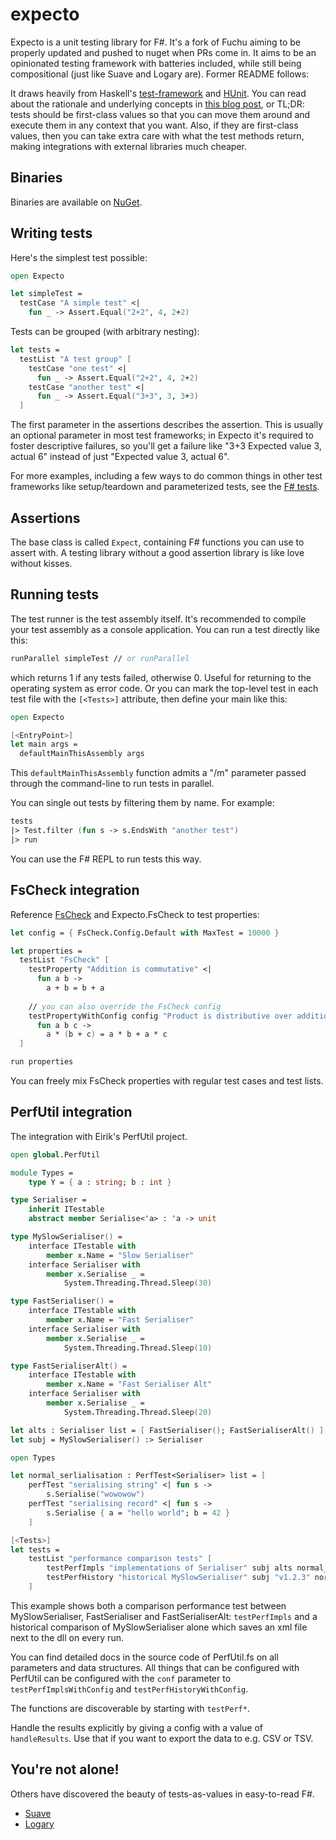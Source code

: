 # expecto

Expecto is a unit testing library for F#. It's a fork of Fuchu aiming to be
properly updated and pushed to nuget when PRs come in. It aims to be an
opinionated testing framework with batteries included, while still being
compositional (just like Suave and Logary are). Former README follows:

It draws heavily from Haskell's [test-framework](http://batterseapower.github.com/test-framework/) and [HUnit](http://hunit.sourceforge.net/).
You can read about the rationale and underlying concepts in [this blog post](http://bugsquash.blogspot.com/2012/06/fuchu-functional-test-library-for-net.html),
or TL;DR: tests should be first-class values so that you can move them around and execute
them in any context that you want. Also, if they are first-class values, then you can take
extra care with what the test methods return, making integrations with external libraries
much cheaper.

## Binaries

Binaries are available on [NuGet](https://nuget.org/packages?q=expecto).

## Writing tests

Here's the simplest test possible:

```fsharp
open Expecto

let simpleTest = 
  testCase "A simple test" <| 
    fun _ -> Assert.Equal("2+2", 4, 2+2)
```

Tests can be grouped (with arbitrary nesting):

```fsharp
let tests = 
  testList "A test group" [
    testCase "one test" <|
      fun _ -> Assert.Equal("2+2", 4, 2+2)
    testCase "another test" <|
      fun _ -> Assert.Equal("3+3", 3, 3+3)
  ]
```

The first parameter in the assertions describes the assertion. This is usually an optional parameter in most test frameworks; in Expecto it's required to foster descriptive failures, so you'll get a failure like "3+3 Expected value 3, actual 6" instead of just "Expected value 3, actual 6".

For more examples, including a few ways to do common things in other test frameworks like setup/teardown and parameterized tests, see the [F# tests](https://github.com/haf/expecto/blob/master/Expecto.Tests/Tests.fs).

## Assertions

The base class is called `Expect`, containing F# functions you can use to assert
with. A testing library without a good assertion library is like love without
kisses.

## Running tests

The test runner is the test assembly itself. It's recommended to compile your test assembly as a console application. You can run a test directly like this:

```fsharp
runParallel simpleTest // or runParallel
```    

which returns 1 if any tests failed, otherwise 0. Useful for returning to the operating system as error code. Or you can mark the top-level test in each test file with the `[<Tests>]` attribute, then define your main like this:

```fsharp
open Expecto

[<EntryPoint>]
let main args =
  defaultMainThisAssembly args
```    

This `defaultMainThisAssembly` function admits a "/m" parameter passed through the command-line to run tests in parallel.
    
You can single out tests by filtering them by name. For example:

```fsharp
tests
|> Test.filter (fun s -> s.EndsWith "another test")
|> run
```

You can use the F# REPL to run tests this way.

## FsCheck integration

Reference [FsCheck](https://github.com/fscheck/FsCheck) and Expecto.FsCheck to
test properties:

```fsharp
let config = { FsCheck.Config.Default with MaxTest = 10000 }

let properties = 
  testList "FsCheck" [
    testProperty "Addition is commutative" <|
      fun a b -> 
        a + b = b + a
    
    // you can also override the FsCheck config
    testPropertyWithConfig config "Product is distributive over addition" <|
      fun a b c -> 
        a * (b + c) = a * b + a * c
  ]

run properties
```  

You can freely mix FsCheck properties with regular test cases and test lists.

## PerfUtil integration ##

The integration with Eirik's PerfUtil project.

```fsharp
open global.PerfUtil

module Types =
    type Y = { a : string; b : int }

type Serialiser =
    inherit ITestable
    abstract member Serialise<'a> : 'a -> unit

type MySlowSerialiser() =
    interface ITestable with
        member x.Name = "Slow Serialiser"
    interface Serialiser with
        member x.Serialise _ =
            System.Threading.Thread.Sleep(30)

type FastSerialiser() =
    interface ITestable with
        member x.Name = "Fast Serialiser"
    interface Serialiser with
        member x.Serialise _ =
            System.Threading.Thread.Sleep(10)

type FastSerialiserAlt() =
    interface ITestable with
        member x.Name = "Fast Serialiser Alt"
    interface Serialiser with
        member x.Serialise _ =
            System.Threading.Thread.Sleep(20)

let alts : Serialiser list = [ FastSerialiser(); FastSerialiserAlt() ]
let subj = MySlowSerialiser() :> Serialiser

open Types

let normal_serlialisation : PerfTest<Serialiser> list = [
    perfTest "serialising string" <| fun s ->
        s.Serialise("wowowow")
    perfTest "serialising record" <| fun s ->
        s.Serialise { a = "hello world"; b = 42 }
    ]

[<Tests>]
let tests =
    testList "performance comparison tests" [
        testPerfImpls "implementations of Serialiser" subj alts normal_serlialisation
        testPerfHistory "historical MySlowSerialiser" subj "v1.2.3" normal_serlialisation
    ]
```

This example shows both a comparison performance test between MySlowSerialiser, FastSerialiser and
FastSerialiserAlt: `testPerfImpls` and a historical comparison of MySlowSerialiser alone
which saves an xml file next to the dll on every run.

You can find detailed docs in the source code of PerfUtil.fs on all parameters and data
structures. All things that can be configured with PerfUtil can be configured with the
`conf` parameter to `testPerfImplsWithConfig` and `testPerfHistoryWithConfig`.

The functions are discoverable by starting with `testPerf*`.

Handle the results explicitly by giving a config with a value of `handleResults`. Use
that if you want to export the data to e.g. CSV or TSV.

## You're not alone!

Others have discovered the beauty of tests-as-values in easy-to-read F#.

* [Suave](https://github.com/SuaveIO/suave/tree/master/src/Suave.Tests)
* [Logary](https://github.com/logary/logary)
